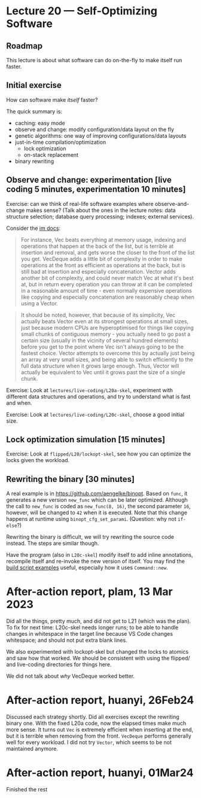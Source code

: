 # Lecture 20 — Self-Optimizing Software

## Roadmap

This lecture is about what software can do on-the-fly to make itself run faster.

## Initial exercise

How can software make *itself* faster?

The quick summary is:
* caching: easy mode
* observe and change: modify configuration/data layout on the fly
* genetic algorithms: one way of improving configurations/data layouts
* just-in-time compilation/optimization
  * lock optimization
  * on-stack replacement
* binary rewriting

## Observe and change: experimentation [live coding 5 minutes, experimentation 10 minutes]

Exercise: can we think of real-life software examples where observe-and-change
makes sense? (Talk about the ones in the lecture notes: data structure
selection; database query processing; indexes; external services).

Consider the [im docs](https://docs.rs/im/15.1.0/im/index.html):

> For instance, Vec beats everything at memory usage, indexing and operations
> that happen at the back of the list, but is terrible at insertion and removal,
> and gets worse the closer to the front of the list you get. VecDeque adds a
> little bit of complexity in order to make operations at the front as efficient
> as operations at the back, but is still bad at insertion and especially
> concatenation. Vector adds another bit of complexity, and could never match
> Vec at what it's best at, but in return every operation you can throw at it
> can be completed in a reasonable amount of time - even normally expensive
> operations like copying and especially concatenation are reasonably cheap when
> using a Vector.

> It should be noted, however, that because of its simplicity, Vec actually
> beats Vector even at its strongest operations at small sizes, just because
> modern CPUs are hyperoptimised for things like copying small chunks of
> contiguous memory - you actually need to go past a certain size (usually in
> the vicinity of several hundred elements) before you get to the point where
> Vec isn't always going to be the fastest choice. Vector attempts to overcome
> this by actually just being an array at very small sizes, and being able to
> switch efficiently to the full data structure when it grows large enough.
> Thus, Vector will actually be equivalent to Vec until it grows past the size
> of a single chunk.

Exercise: Look at `lectures/live-coding/L20a-skel`, experiment with different
data structures and operations, and try to understand what is fast and when.

Exercise: Look at `lectures/live-coding/L20c-skel`, choose a good initial size.

## Lock optimization simulation [15 minutes]

Exercise: Look at `flipped/L20/lockopt-skel`, see how you can optimize the locks
given the workload.

## Rewriting the binary [30 minutes]

A real example is in <https://github.com/aengelke/binopt>. Based on `func`, it
generates a new version `new_func` which can be later optimized. Although the
call to `new_func` is coded as `new_func(8, 16)`, the second parameter `16`,
however, will be changed to `42` when it is executed. Note that this change
happens at runtime using `binopt_cfg_set_parami`. (Question: why not `if-else`?)

Rewriting the binary is difficult, we will try rewriting the source code
instead. The steps are similar though.

Have the program (also in `L20c-skel`) modify itself to add inline annotations,
recompile itself and re-invoke the new version of itself. You may find the
[build script
examples](https://doc.rust-lang.org/cargo/reference/build-script-examples.html)
useful, especially how it uses `Command::new`.

# After-action report, plam, 13 Mar 2023

Did all the things, pretty much, and did not get to L21 (which was the plan). To
fix for next time: L20c-skel needs longer runs; to be able to handle changes in
whitespace in the target line because VS Code changes whitespace; and should not
put extra blank lines.

We also experimented with lockopt-skel but changed the locks to atomics and saw
how that worked. We should be consistent with using the flipped/ and live-coding
directories for things here.

We did not talk about *why* VecDeque worked better.

# After-action report, huanyi, 26Feb24

Discussed each strategy shortly. Did all exercises except the rewriting binary
one. With the fixed L20a code, now the elapsed times make much more sense. It
turns out `Vec` is extremely efficient when inserting at the end, but it is
terrible when removing from the front. `VecDeque` performs generally well for
every workload. I did not try `Vector`, which seems to be not maintained
anymore.

# After-action report, huanyi, 01Mar24

Finished the rest
